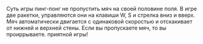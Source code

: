 Суть игры пинг-понг не пропустить мяч на своей половине поля. В игре две ракетки, управляются они на клавиши W, S и стрелка вниз и вверх. Мяч автоматически двигается с одинаковой скоростью и отскакивает от нижней и верхней стены. Если вы пропускаете мяч, то вы проиррываете. приятной игры! 
